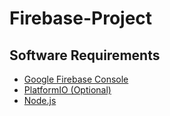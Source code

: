 # Firebase-Project
## Software Requirements
* [Google Firebase Console](https://www.google.com/url?sa=t&rct=j&q=&esrc=s&source=web&cd=&ved=2ahUKEwjjvMa3gt76AhUw9zgGHSVWA4UQjBB6BAgOEAE&url=https%3A%2F%2Fconsole.firebase.google.com%2F&usg=AOvVaw2FZlXJ-vssrAqr1uc6tr-x)
* [PlatformIO (Optional)](https://platformio.org/)
* [Node.js](https://www.google.com/url?sa=t&rct=j&q=&esrc=s&source=web&cd=&cad=rja&uact=8&ved=2ahUKEwiNib-fg976AhUw7DgGHbtoAYEQFnoECBMQAQ&url=https%3A%2F%2Fnodejs.org%2F&usg=AOvVaw1tY2p-vJFWJmxWlq4sTxCn)
